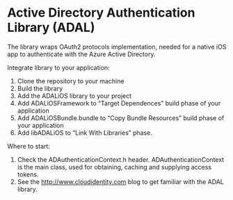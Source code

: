 Active Directory Authentication Library (ADAL)
=====================================

The library wraps OAuth2 protocols implementation, needed for a native iOS app to authenticate with the Azure Active Directory. 



Integrate library to your application:

1. Clone the repository to your machine
2. Build the library
3. Add the ADALiOS library to your project
4. Add ADALiOSFramework to “Target Dependences” build phase of your application
5. Add ADALiOSBundle.bundle to “Copy Bundle Resources” build phase of your application
6. Add libADALiOS to “Link With Libraries” phase.

Where to start:

1. Check the ADAuthenticationContext.h header. ADAuthenticationContext is the main class, used for obtaining, caching and supplying access tokens.
2. See the http://www.cloudidentity.com blog to get familiar with the ADAL library.
